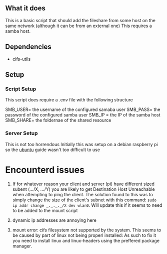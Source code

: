 ## What it does
This is a basic script that should add the fileshare from some host on the same network (although it can be from an external one)
This requires a samba host.

## Dependencies
- cifs-utils

## Setup
### Script Setup
This script does require a .env file with the following structure

SMB_USER= the username of the configured samaba user
SMB_PASS= the password of the configured samba user
SMB_IP = the IP of the samba host
SMB_SHARE= the foldernae of the shared resource

### Server Setup 
This is not too horrendous
Initially this was setup on a debian raspberry pi so the [ubuntu](https://ubuntu.com/tutorials/install-and-configure-samba#1-overview) guide wasn't too difficult to use


# Encounterd issues 
1. If for whatever reason your client and server (pi) have different sized subent (_._._._/X, _._._._/Y) you are likely to get Destination Host Unreachable when attempting to ping the client. The solution found to this was to simply change the size of the client's subnet with this command: 
`sudo ip addr change _._._._/X dev wlan0`. Will update this if it seems to need to be added to the mount script

2. dynamic ip addresses are annoying here
3. mount error: cifs filesystem not supported by the system. This seems to be caused by part of linux not being properl installed: As such to fix it you need to install linux and linux-headers using the preffered package manager.
